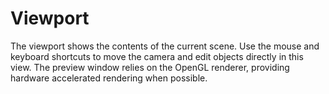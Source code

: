 # Viewport

The viewport shows the contents of the current scene. Use the mouse and keyboard shortcuts to move the camera and edit objects directly in this view. The preview window relies on the OpenGL renderer, providing hardware accelerated rendering when possible.
